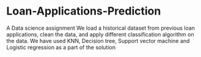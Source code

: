 # Loan-Applications-Prediction
A Data science assignment
We load a historical dataset from previous loan applications, clean the data, and apply different classification algorithm on the data. 
We have used KNN, Decision tree, Support vector machine and Logistic regression as a part of the solution
